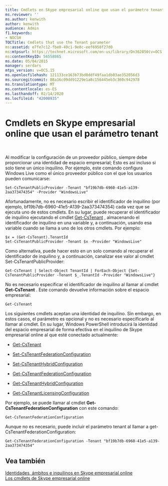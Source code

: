 ```yaml
---
title: Cmdlets en Skype empresarial online que usan el parámetro tenant
ms.reviewer: ''
ms.author: kenwith
author: kenwith
audience: Admin
f1.keywords:
- NOCSH
TOCTitle: Cmdlets that use the Tenant parameter
ms:assetid: e7fe7c12-fbe0-49c1-9e8c-eef6958f27d0
ms:mtpsurl: https://technet.microsoft.com/en-us/library/Dn362850(v=OCS.15)
ms:contentKeyID: 56558865
ms.date: 05/04/2015
manager: serdars
mtps_version: v=OCS.15
ms.openlocfilehash: 121133ce163b73bd0ddf49faa1db03ae352056d3
ms.sourcegitcommit: 88a16c09dd91229e1a8c156445eb3c360c942978
ms.translationtype: MT
ms.contentlocale: es-ES
ms.lasthandoff: 02/14/2020
ms.locfileid: "42000935"
---
```

# <a name="cmdlets-in-skype-for-business-online-that-use-the-tenant-parameter"></a>Cmdlets en Skype empresarial online que usan el parámetro tenant

 


Al modificar la configuración de un proveedor público, siempre debe proporcionar una identidad de espacio empresarial; Esto es así incluso si solo tiene un único inquilino. Por ejemplo, este comando configura Windows Live como el único proveedor público con el que los usuarios pueden comunicarse:

    Set-CsTenantPublicProvider -Tenant "bf19b7db-6960-41e5-a139-2aa373474354" -Provider "WindowsLive"

Afortunadamente, no es necesario escribir el identificador de inquilino (por ejemplo, bf19b7db-6960-41e5-A139-2aa373474354) cada vez que se ejecuta uno de estos cmdlets. En su lugar, puede recuperar el identificador de inquilino ejecutando el cmdlet [Get-CsTenant](https://technet.microsoft.com/library/jj994044\(v=ocs.15\)) , almacenando el identificador de inquilino en una variable y, a continuación, usando esa variable cuando se llama a uno de los otros cmdlets. Por ejemplo:

    $x = (Get-CsTenant).TenantId
    Set-CsTenantPublicProvider -Tenant $x -Provider "WindowsLive"

Como alternativa, puede hacer esto en un solo comando al recuperar el identificador de inquilino y, a continuación, canalizar ese valor al cmdlet Set-CsTenantPublicProvider:

    Get-CsTenant | Select-Object TenantId | ForEach-Object {Set-CsTenantPublicProvider -Tenant $_.TenantId -Provider "WindowsLive"}

No es necesario especificar el identificador de inquilino al llamar al cmdlet **Get-CsTenant** . Este comando devuelve información sobre el espacio empresarial:

    Get-CsTenant

Los siguientes cmdlets aceptan una identidad de inquilino. Sin embargo, en estos casos, el parámetro es opcional y no es necesario especificarlo al llamar al cmdlet. En su lugar, Windows PowerShell introducirá la identidad del espacio empresarial de forma efectiva en el inquilino de Skype empresarial online al que esté conectado actualmente:

  - [Get-CsTenant](https://technet.microsoft.com/library/jj994044\(v=ocs.15\))

  - [Set-CsTenantFederationConfiguration](https://technet.microsoft.com/library/jj994080\(v=ocs.15\))

  - [Set-CsTenantHybridConfiguration](https://technet.microsoft.com/library/jj994046\(v=ocs.15\))

  - [Get-CsTenantFederationConfiguration](https://technet.microsoft.com/library/jj994072\(v=ocs.15\))

  - [Get-CsTenantHybridConfiguration](https://technet.microsoft.com/library/jj994034\(v=ocs.15\))

  - [Get-CsTenantLicensingConfiguration](https://technet.microsoft.com/library/dn362770\(v=ocs.15\))

Por ejemplo, se puede llamar al cmdlet **Get-CsTenantFederationConfiguration** con este comando:

    Get-CsTenantFederationConfiguration

Aunque no es necesario, puede incluir el parámetro tenant al llamar a get-CsTenantFederationConfiguration:

    Get-CsTenantFederationConfiguration -Tenant "bf19b7db-6960-41e5-a139-2aa373474354"

## <a name="see-also"></a>Vea también


[Identidades, ámbitos e inquilinos en Skype empresarial online](identities-scopes-and-tenants-in-skype-for-business-online.md)  
[Los cmdlets de Skype empresarial online](https://technet.microsoft.com/library/dn362817\(v=ocs.15\))

